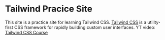 # Tailwind Pracice Site

This site is a practice site for learning Tailwind CSS. [Tailwind CSS](https://tailwindcss.com/) is a utility-first CSS framework for rapidly building custom user interfaces. YT video: [Tailwind CSS Course](https://www.youtube.com/watch?v=tS7upsfuxmo)
